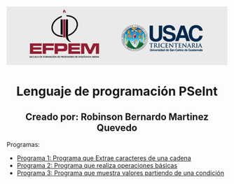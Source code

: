 <!DOCTYPE html>
<html>
<head>
</head>
<body>
	<center>
		<img src="efpem.png">
		<h1>Lenguaje de programación PSeInt</h1>
		<h2>Creado por: Robinson Bernardo Martinez Quevedo</h2>
	</center>
	Programas:
	<ul>
		<li><a href="2.psc" target="_blank">Programa 1: Programa que Extrae caracteres de una cadena</a></li>
		<li><a href="3.psc" target="_blank">Programa 2: Programa que realiza operaciones básicas</a></li>
		<li><a href="4.psc" target="_blank">Programa 3: Programa que muestra valores partiendo de una condición</a></li>
	</ul>
</body>
</html>